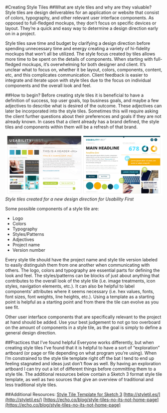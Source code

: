 #Creating Style Tiles
##What are style tiles and why are they valuable?
Style tiles are design deliverables for an application or website that consist of colors, typography, and other relevant user interface components. As opposed to full-fledged mockups, they don’t focus on specific devices or layout. They’re a quick and easy way to determine a design direction early on in a project.

Style tiles save time and budget by clarifying a design direction before spending unnecessary time and energy creating a variety of hi-fidelity mockups that won’t all be utilized. The style focus created by tiles allows more time to be spent on the details of components. When starting with full-fledged mockups, it’s overwhelming for both designer and client. It’s unclear what to focus on, whether it be layout, colors, components, content, etc, and this complicates communication. Client feedback is easier to integrate and iterate upon with style tiles due to the focus on individual components and the overall look and feel.

##How to begin?
Before creating style tiles it is beneficial to have a definition of success, top user goals, top business goals, and maybe a few adjectives to describe what is desired of the outcome. These adjectives can later be incorporated into the style tiles. Sometimes this will require asking the client further questions about their preferences and goals if they are not already known. In cases that a client already has a brand defined, the style tiles and components within them will be a refresh of that brand.

![style tile examples](images/style-tile-examples.png)
*Style tiles created for a new design direction for Usability First*

Some possible components of a style tile are:
* Logo
* Colors
* Typography
* Styles/Patterns
* Adjectives
* Project name
* Version number

Every style tile should have the project name and style tile version labeled to easily distinguish them from one another when communicating with others. The logo, colors and typography are essential parts for defining the look and feel. The styles/patterns can be blocks of just about anything that contributes to the overall look of the style tile (i.e. image treatments, icon styles, navigation elements, etc.). It can also be helpful to label components’ attributes where it seems necessary (i.e. hex values, fonts, font sizes, font weights, line heights, etc.). Using a template as a starting point is helpful as a starting point and from there the tile can evolve as you see fit. 

Other user interface components that are specifically relevant to the project at hand should be added. Use your best judgement to not go too overboard on the amount of components in a style tile, as the goal is simply to define a general design direction.

##Practices that I’ve found helpful
Everyone works differently, but when creating style tiles I’ve found that it is helpful to have a sort of “exploration” artboard (or page or file depending on what program you’re using). When I’m constrained to the style tile template right off the bat I tend to end up feeling stagnated and ideas just don’t flow as well. By having an exploration artboard I can try out a lot of different things before committing them to a style tile. The additional resources below contain a Sketch 3 format style tile template, as well as two sources that give an overview of traditional and less traditional style tiles.

##Additional Resources:
[Style Tile Template for Sketch 3](https://github.com/armichko/Sketch3-StyleTile-Template)
[http://styletil.es/](http://styletil.es/) 
[https://echo.co/blog/style-tiles-no-its-not-home-page](https://echo.co/blog/style-tiles-no-its-not-home-page)
